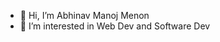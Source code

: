 - 👋 Hi, I’m Abhinav Manoj Menon
- 👀 I’m interested in Web Dev and Software Dev
<!---
justbee007/justbee007 is a ✨ special ✨ repository because its `README.md` (this file) appears on your GitHub profile.
You can click the Preview link to take a look at your changes.
--->

